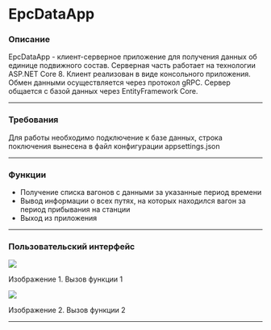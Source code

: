 <h1>EpcDataApp</h1>
<h3>Описание</h3>
<p>EpcDataApp - клиент-серверное приложение для получения данных об единице подвижного состав. Серверная часть работает на технологии ASP.NET Core 8. Клиент реализован в виде консольного приложения. Обмен данными осуществляется через протокол gRPC. Сервер общается с базой данных через EntityFramework Core.</p>
<hr/>
<h3>Требования</h3>
<p>Для работы необходимо подключение к базе данных, строка поключения вынесена в файл конфигурации appsettings.json<p/>
<hr/>
<h3>Функции</h3>
<ul>
  <li>Получение списка вагонов с данными за указанные период времени</li>
  <li>Вывод информации о всех путях, на которых находился вагон за период прибывания на станции</li>
  <li>Выход из приложения</li>
</ul>
<hr/>
<h3>Пользовательский интерфейс</h3>
<image src="./images/view_func1.jpg"></image>
<p>Изображение 1. Вызов функции 1</p>
<image src="./images/view_func2.jpg"></image>
<p>Изображение 2. Вызов функции 2</p>
<hr/>


